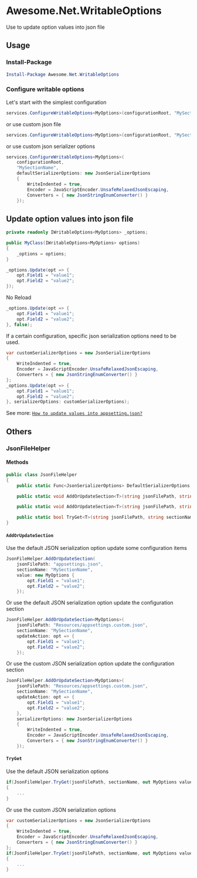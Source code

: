 # Awesome.Net.WritableOptions

Use to update option values into json file

## Usage

### Install-Package

```powershell
Install-Package Awesome.Net.WritableOptions
```

### Configure writable options

Let's start with the simplest configuration

```csharp
services.ConfigureWritableOptions<MyOptions>(configurationRoot, "MySectionName");
```

or use custom json file

```csharp
services.ConfigureWritableOptions<MyOptions>(configurationRoot, "MySectionName", "Resources/appsettings.custom.json");
```

or use custom json serializer options

```csharp
services.ConfigureWritableOptions<MyOptions>(
    configurationRoot, 
    "MySectionName", 
    defaultSerializerOptions: new JsonSerializerOptions
    {
        WriteIndented = true,
        Encoder = JavaScriptEncoder.UnsafeRelaxedJsonEscaping,
        Converters = { new JsonStringEnumConverter() }
    });
```

## Update option values into json file

```csharp
private readonly IWritableOptions<MyOptions> _options;

public MyClass(IWritableOptions<MyOptions> options)
{
    _options = options;
}
```

```csharp
_options.Update(opt => {
    opt.Field1 = "value1";
    opt.Field2 = "value2";
});
```

No Reload

```csharp
_options.Update(opt => {
    opt.Field1 = "value1";
    opt.Field2 = "value2";
}, false);
```

If a certain configuration, specific json serialization options need to be used.

```csharp
var customSerializerOptions = new JsonSerializerOptions
{
    WriteIndented = true,
    Encoder = JavaScriptEncoder.UnsafeRelaxedJsonEscaping,
    Converters = { new JsonStringEnumConverter() }
};
_options.Update(opt => {
    opt.Field1 = "value1";
    opt.Field2 = "value2";
}, serializerOptions: customSerializerOptions);
```

See more:
[``How to update values into appsetting.json?``](https://stackoverflow.com/a/45986656)

## Others

### JsonFileHelper

#### Methods

```csharp
public class JsonFileHelper
{
    public static Func<JsonSerializerOptions> DefaultSerializerOptions;

    public static void AddOrUpdateSection<T>(string jsonFilePath, string sectionName, Action<T> updateAction = null, JsonSerializerOptions serializerOptions = null) where T : class, new();

    public static void AddOrUpdateSection<T>(string jsonFilePath, string sectionName, T value, JsonSerializerOptions serializerOptions = null);

    public static bool TryGet<T>(string jsonFilePath, string sectionName, out T value, JsonSerializerOptions serializerOptions = null);
}
```

#### `AddOrUpdateSection`

Use the default JSON serialization option update some configuration items

```csharp
JsonFileHelper.AddOrUpdateSection(
    jsonFilePath: "appsettings.json", 
    sectionName: "MySectionName", 
    value: new MyOptions {
        opt.Field1 = "value1";
        opt.Field2 = "value2";
    });
```

Or use the default JSON serialization option update the configuration section

```csharp
JsonFileHelper.AddOrUpdateSection<MyOptions>(
    jsonFilePath: "Resources/appsettings.custom.json", 
    sectionName: "MySectionName", 
    updateAction: opt => {
        opt.Field1 = "value1";
        opt.Field2 = "value2";
    });
```

Or use the custom JSON serialization option update the configuration section

```csharp
JsonFileHelper.AddOrUpdateSection<MyOptions>(
    jsonFilePath: "Resources/appsettings.custom.json", 
    sectionName: "MySectionName", 
    updateAction: opt => {
        opt.Field1 = "value1";
        opt.Field2 = "value2";
    },
    serializerOptions: new JsonSerializerOptions
    {
        WriteIndented = true,
        Encoder = JavaScriptEncoder.UnsafeRelaxedJsonEscaping,
        Converters = { new JsonStringEnumConverter() }
    });
```

#### `TryGet`

Use the default JSON serialization options

```csharp
if(JsonFileHelper.TryGet(jsonFilePath, sectionName, out MyOptions value))
{
    ...
}
```

Or use the custom JSON serialization options

```csharp
var customSerializerOptions = new JsonSerializerOptions
{
    WriteIndented = true,
    Encoder = JavaScriptEncoder.UnsafeRelaxedJsonEscaping,
    Converters = { new JsonStringEnumConverter() }
};
if(JsonFileHelper.TryGet(jsonFilePath, sectionName, out MyOptions value, customSerializerOptions))
{
    ...
}
```
